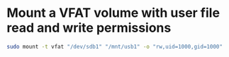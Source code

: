 # Mount a VFAT volume with user file read and write permissions

```sh
sudo mount -t vfat "/dev/sdb1" "/mnt/usb1" -o "rw,uid=1000,gid=1000"
```
